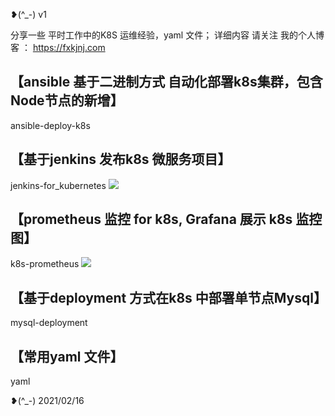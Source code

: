 ❥(^_-)  v1

分享一些 平时工作中的K8S 运维经验，yaml 文件； 详细内容 请关注 我的个人博客 ： https://fxkjnj.com


## 【ansible 基于二进制方式 自动化部署k8s集群，包含Node节点的新增】 
ansible-deploy-k8s      


## 【基于jenkins 发布k8s 微服务项目】
jenkins-for_kubernetes
![](https://raw.githubusercontent.com/fxkjnj/fxkjnj.github.io/main/%E4%B8%AD%E9%97%B4%E4%BB%B6/jenkins/1.png)


## 【prometheus 监控 for  k8s, Grafana 展示 k8s 监控图】
k8s-prometheus
![](https://raw.githubusercontent.com/fxkjnj/fxkjnj.github.io/main/%E4%B8%AD%E9%97%B4%E4%BB%B6/kubernetes/dashboard-3.png)


## 【基于deployment 方式在k8s 中部署单节点Mysql】
mysql-deployment  


## 【常用yaml 文件】
yaml


❥(^_-)   2021/02/16  
